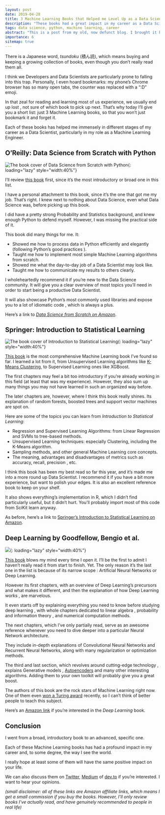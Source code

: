 ```yaml
---
layout: post
date: 2019-04-28
title: 3 Machine Learning Books that Helped me Level Up as a Data Scientist
description: "These books had a great impact in my career as a Data Scientist when I was a beginner in Machine Learning. They could help you too."
tags: data science, python, machine learning, career
abstract: "This is a post from my old, now defunct blog. I brought it back up here since it was my single most visited article. It may be out of date with regards to my current knowledge or writing style. The advice remains useful, I think."
importance: 6
sitemap: true
---
```


There is a Japanese word, _tsundoku_ (積ん読), which means buying and keeping a growing collection of books, even though you don’t really read them all.

I think we Developers and Data Scientists are particularly prone to falling into this trap. Personally, I even hoard bookmarks: my phone’s Chrome browser has so many open tabs, the counter was replaced with a “:D” emoji.

In that zeal for reading and learning most of us experience, we usually end up lost , not sure of which book to pick up next. That’s why today I’ll give you a short list: just 3 Machine Learning books, so that you won’t just bookmark it and forget it.

Each of these books has helped me immensely in different stages of my career as a Data Scientist, particularly in my role as a Machine Learning Engineer.

## O’Reilly: Data Science from Scratch with Python
![The book cover of Data Science from Scratch with Python](/resources/post_image/data-science-from-scratch.png){: loading="lazy" style="width:40%"}

I’ll review [this book](https://amzn.to/2DDhIUH) first, since it’s the most introductory or broad one in this list.

I have a personal attachment to this book, since it’s the one that got me my job. That’s right. I knew next to nothing about Data Science, even what Data Science was, before picking up this book.

I did have a pretty strong Probability and Statistics background, and knew enough Python to defend myself. However, I was missing the practical side of it.

This book did many things for me. It:

- Showed me how to process data in Python efficiently and elegantly (following Python’s good practices ).
- Taught me how to implement most simple Machine Learning algorithms from scratch.
- Showed me what the day-to-day job of a Data Scientist may look like. 
- Taught me how to communicate my results to others clearly.

I wholeheartedly recommend it if you’re new to the Data Science community. It will give you a clear overview of most topics you’ll need in order to start being a productive Data Scientist.

It will also showcase Python’s most commonly used libraries and expose you to a lot of idiomatic code , which is always a plus.

Here’s a link to _[Data Science from Scratch on Amazon](https://amzn.to/2DDhIUH)_.

## Springer: Introduction to Statistical Learning
![The book cover of Introduction to Statistical Learning](/resources/post_image/intro-to-statistical-learning.webp){: loading="lazy" style="width:40%"}

[This book](https://amzn.to/2ZP93YS) is the most comprehensive Machine Learning book I’ve found so far. I learned a lot from it, from Unsupervised Learning algorithms like [K-Means Clustering](/wiki/clustering), to Supervised Learning ones like XGBoost.

The first chapters may feel a bit too introductory if you’re already working in this field (at least that was my experience). However, they also sum up many things you may not have learned in such an organized way before.

The later chapters are, however, where I think this book really shines. Its explanation of random forests, boosted trees and support vector machines are spot on.

Here are some of the topics you can learn from _Introduction to Statistical Learning_:

- Regression and Supervised Learning Algorithms: from Linear Regression and SVMs to tree-based methods.
- Unsupervised Learning techniques: especially Clustering, including the K-Means algorithm.
- Sampling methods, and other general Machine Learning core concepts.
- The meaning, advantages and disadvantages of metrics such as accuracy, recall, precision , etc.

I think this book has been my best read so far this year, and it’s made me into a more round up Data Scientist. I recommend it if you have a bit more experience, but want to polish your edges. It is also an excellent reference book to keep on your shelf.

It also shows everything’s implementation in R, which I didn’t find particularly useful, but it didn’t hurt. You’ll probably import most of this code from SciKit learn anyway.

As before, here’s a link to [Springer’s Introduction to Statistical Learning on Amazon](https://amzn.to/2ZP93YS).

## Deep Learning by Goodfellow, Bengio et al.
![](/resources/post_image/deep-learning.jpeg){: loading="lazy" style="width:40%"}

[This book](https://amzn.to/2J0WjZe) blows my mind every time I open it. I’ll be the first to admit I haven’t really read it from start to finish. Yet.
The only reason it’s the last one in the list is because of its narrow scope : Artificial Neural Networks or Deep Learning.

However its first chapters, with an overview of Deep Learning’s precursors and what makes it different, and then the explanation of how Deep Learning works , are marvelous.

It even starts off by explaining everything you need to know before studying deep learning , with whole chapters dedicated to linear algebra , probability and information theory , and numerical computation methods.

The next chapters, which I’ve only partially read, serve as an awesome reference whenever you need to dive deeper into a particular Neural Network architecture.

They include in-depth explanations of Convolutional Neural Networks and Recurrent Neural Networks, along with many regularization or optimization methods.

The third and last section, which revolves around cutting-edge technology , explains Generative models , [Autoencoders](https://medium.com/towards-data-science/autoencoders-deep-learning-with-tensorflows-eager-api-data-stuff-378318784ae) and many other interesting algorithms. Adding them to your own toolkit will probably give you a great boost.

The authors of this book are the rock stars of Machine Learning right now. One of them even [won a Turing award](https://venturebeat.com/2019/03/27/geoffrey-hinton-yann-lecun-and-yoshua-bengio-honored-with-the-turing-award/) recently, so I can’t think of better people to teach this subject.

Here’s an [Amazon link](https://amzn.to/2J0WjZe) if you’re interested in the _Deep Learning_ book.

## Conclusion

I went from a broad, introductory book to an advanced, specific one.

Each of these Machine Learning books has had a profound impact in my career and, to some degree, the way I see the world.

I really hope at least some of them will have the same positive impact on your life.

We can also discuss them on [Twitter](http://twitter.com/strikingloo), [Medium](http://medium.com/@strikingloo) of [dev.to](http://dev.to/strikingloo) if you’re interested. I want to hear your opinions.

_(small disclaimer: all of these links are Amazon affiliate links, which means I get a small commission if you buy the books. However, I’ll only review books I’ve actually read, and have genuinely recommended to people in real life)_

